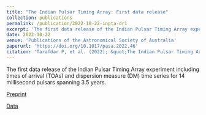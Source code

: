 ```yaml
---
title: "The Indian Pulsar Timing Array: First data release"
collection: publications
permalink: /publication/2022-10-22-inpta-dr1
excerpt: 'The first data release of the Indian Pulsar Timing Array experiment including times of arrival (TOAs) and dispersion measure (DM) time series for 14 millisecond pulsars spanning 3.5 years.'
date: 2022-10-22
venue: 'Publications of the Astronomical Society of Australia'
paperurl: 'https://doi.org/10.1017/pasa.2022.46'
citation: 'Tarafdar P, et al. (2022); &quot;The Indian Pulsar Timing Array: First data release.&quot; <i>PASA</i>; 39 e053.' 
---
```

The first data release of the Indian Pulsar Timing Array experiment including times of arrival (TOAs) and dispersion measure (DM) time series for 14 millisecond pulsars spanning 3.5 years.

[Preprint](https://arxiv.org/abs/2206.09289)

[Data](https://github.com/inpta/InPTA.DR1)
